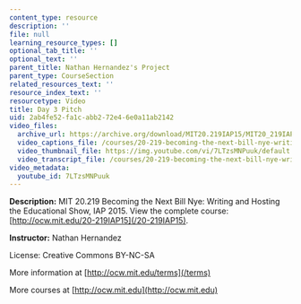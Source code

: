```yaml
---
content_type: resource
description: ''
file: null
learning_resource_types: []
optional_tab_title: ''
optional_text: ''
parent_title: Nathan Hernandez's Project
parent_type: CourseSection
related_resources_text: ''
resource_index_text: ''
resourcetype: Video
title: Day 3 Pitch
uid: 2ab4fe52-fa1c-abb2-72e4-6e0a11ab2142
video_files:
  archive_url: https://archive.org/download/MIT20.219IAP15/MIT20_219IAP15_NH_D03_Pitch_360p.mp4
  video_captions_file: /courses/20-219-becoming-the-next-bill-nye-writing-and-hosting-the-educational-show-january-iap-2015/f37c527d227f53efb599462e5ae0b00d_7LTzsMNPuuk.vtt
  video_thumbnail_file: https://img.youtube.com/vi/7LTzsMNPuuk/default.jpg
  video_transcript_file: /courses/20-219-becoming-the-next-bill-nye-writing-and-hosting-the-educational-show-january-iap-2015/2388e707b066b57fd00450cfb1cb74ea_7LTzsMNPuuk.pdf
video_metadata:
  youtube_id: 7LTzsMNPuuk
---
```


**Description:** MIT 20.219 Becoming the Next Bill Nye: Writing and Hosting the Educational Show, IAP 2015. View the complete course: [http://ocw.mit.edu/20-219IAP15](/20-219IAP15).

**Instructor:** Nathan Hernandez

License: Creative Commons BY-NC-SA

More information at [http://ocw.mit.edu/terms](/terms)

More courses at [http://ocw.mit.edu](http://ocw.mit.edu)